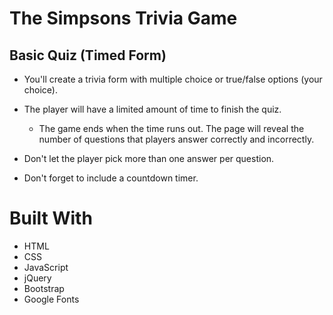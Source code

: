 # The Simpsons Trivia Game

## Basic Quiz (Timed Form)

* You'll create a trivia form with multiple choice or true/false options (your choice).

* The player will have a limited amount of time to finish the quiz. 

  * The game ends when the time runs out. The page will reveal the number of questions that players answer correctly and incorrectly.

* Don't let the player pick more than one answer per question.

* Don't forget to include a countdown timer.


# Built With
* HTML
* CSS
* JavaScript
* jQuery
* Bootstrap
* Google Fonts
